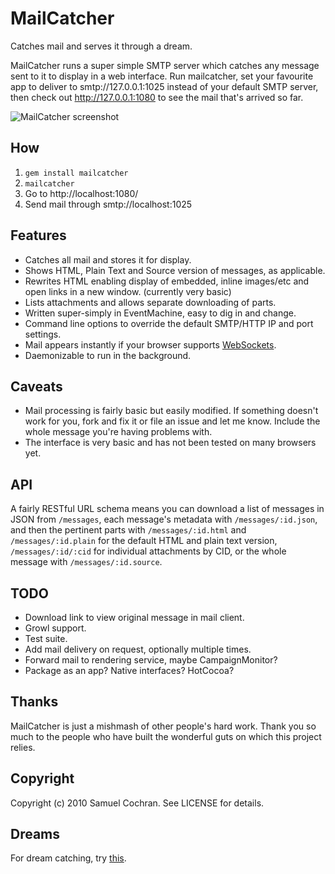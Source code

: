 # MailCatcher

Catches mail and serves it through a dream.

MailCatcher runs a super simple SMTP server which catches any message sent to it to display in a web interface. Run mailcatcher, set your favourite app to deliver to smtp://127.0.0.1:1025 instead of your default SMTP server, then check out http://127.0.0.1:1080 to see the mail that's arrived so far.

![MailCatcher screenshot](http://puu.sh/25jm)

## How

1. `gem install mailcatcher`
2. `mailcatcher`
3. Go to http://localhost:1080/
4. Send mail through smtp://localhost:1025

## Features

* Catches all mail and stores it for display.
* Shows HTML, Plain Text and Source version of messages, as applicable.
* Rewrites HTML enabling display of embedded, inline images/etc and open links in a new window. (currently very basic)
* Lists attachments and allows separate downloading of parts.
* Written super-simply in EventMachine, easy to dig in and change.
* Command line options to override the default SMTP/HTTP IP and port settings.
* Mail appears instantly if your browser supports [WebSockets][websockets].
* Daemonizable to run in the background.

## Caveats

* Mail processing is fairly basic but easily modified. If something doesn't work for you, fork and fix it or file an issue and let me know. Include the whole message you're having problems with.
* The interface is very basic and has not been tested on many browsers yet.

## API

A fairly RESTful URL schema means you can download a list of messages in JSON from `/messages`, each message's metadata with `/messages/:id.json`, and then the pertinent parts with `/messages/:id.html` and `/messages/:id.plain` for the default HTML and plain text version, `/messages/:id/:cid` for individual attachments by CID, or the whole message with `/messages/:id.source`.

## TODO

* Download link to view original message in mail client.
* Growl support.
* Test suite.
* Add mail delivery on request, optionally multiple times.
* Forward mail to rendering service, maybe CampaignMonitor?
* Package as an app? Native interfaces? HotCocoa?

## Thanks

MailCatcher is just a mishmash of other people's hard work. Thank you so much to the people who have built the wonderful guts on which this project relies.

## Copyright

Copyright (c) 2010 Samuel Cochran. See LICENSE for details.

## Dreams

For dream catching, try [this](http://goo.gl/kgbh).

  [websockets]: http://www.whatwg.org/specs/web-socket-protocol/